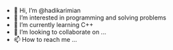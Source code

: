 - 👋 Hi, I’m @hadikarimian
- 👀 I’m interested in programming and solving problems
- 🌱 I’m currently learning C++
- 💞️ I’m looking to collaborate on ...
- 📫 How to reach me ...

<!---
hadikarimian/hadikarimian is a ✨ special ✨ repository because its `README.md` (this file) appears on your GitHub profile.
You can click the Preview link to take a look at your changes.
--->

